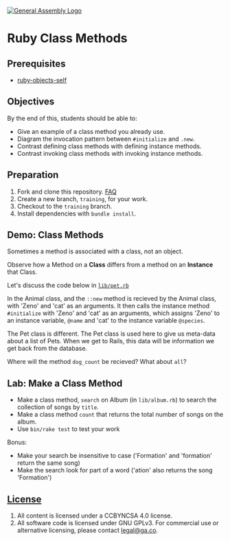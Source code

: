 [![General Assembly Logo](https://camo.githubusercontent.com/1a91b05b8f4d44b5bbfb83abac2b0996d8e26c92/687474703a2f2f692e696d6775722e636f6d2f6b6538555354712e706e67)](https://generalassemb.ly/education/web-development-immersive)

# Ruby Class Methods

## Prerequisites

-   [ruby-objects-self](https://github.com/ga-wdi-boston/ruby-objects-self)

## Objectives

By the end of this, students should be able to:

-   Give an example of a class method you already use.
-   Diagram the invocation pattern between `#initialize` and `.new`.
-   Contrast defining class methods with defining instance methods.
-   Contrast invoking class methods with invoking instance methods.

## Preparation

1.  Fork and clone this repository.
 [FAQ](https://github.com/ga-wdi-boston/meta/wiki/ForkAndClone)
1.  Create a new branch, `training`, for your work.
1.  Checkout to the `training` branch.
1.  Install dependencies with `bundle install`.

## Demo: Class Methods

Sometimes a method is associated with a class, not an object.

Observe how a Method on a **Class** differs from a method on an **Instance**
that Class.

<!-- Diagram the difference between #initialize and ::new
 See issue #10
-->

Let's discuss the code below in [`lib/pet.rb`](lib/pet.rb)

In the Animal class, and the `::new` method is recieved by the Animal class, with 'Zeno' and 'cat' as an arguments. It then calls the instance method `#initialize` with 'Zeno' and 'cat' as an arguments, which assigns 'Zeno' to an instance variable, `@name` and 'cat' to the instance variable `@species`.

The Pet class is different.  The Pet class is used here to give us meta-data
about a list of Pets. When we get to Rails, this data will be information we
get back from the database.

Where will the method `dog_count` be recieved?
What about `all`?

## Lab: Make a Class Method

-   Make a class method, `search` on Album (in `lib/album.rb`) to search the
    collection of songs by `title`.
-   Make a class method `count` that returns the total number of songs on the album.
-   Use `bin/rake test` to test your work

Bonus:
-   Make your search be insensitive to case ('Formation' and 'formation' return
    the same song)
-   Make the search look for part of a word ('ation' also returns the song
    'Formation')

## [License](LICENSE)

1.  All content is licensed under a CC­BY­NC­SA 4.0 license.
1.  All software code is licensed under GNU GPLv3. For commercial use or
    alternative licensing, please contact legal@ga.co.

